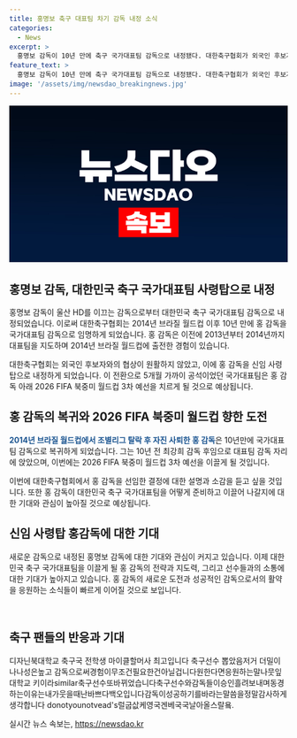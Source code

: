 ```yaml
---
title: 홍명보 축구 대표팀 차기 감독 내정 소식
categories:
  - News
excerpt: >
  홍명보 감독이 10년 만에 축구 국가대표팀 감독으로 내정됐다. 대한축구협회가 외국인 후보자와의 협상이 원활하지 않아 홍 감독을 선택했다. 홍 감독은 2014년 브라질 월드컵에서 대표팀을 이끈 경험이 있으며, 이로 인해 이번 내정은 화제다. 2026 국제축구연맹(FIFA) 북중미 월드컵 3차 예선부터 홍 감독 체제로 진행될 예정이다. 대한축구협회는 관련 브리핑을 서울 종로구 축구회관에서 열 예정이다.
feature_text: >
  홍명보 감독이 10년 만에 축구 국가대표팀 감독으로 내정됐다. 대한축구협회가 외국인 후보자와의 협상이 원활하지 않아 홍 감독을 선택했다. 홍 감독은 2014년 브라질 월드컵에서 대표팀을 이끈 경험이 있으며, 이로 인해 이번 내정은 화제다. 2026 국제축구연맹(FIFA) 북중미 월드컵 3차 예선부터 홍 감독 체제로 진행될 예정이다. 대한축구협회는 관련 브리핑을 서울 종로구 축구회관에서 열 예정이다.
image: '/assets/img/newsdao_breakingnews.jpg'
---
```


<p><img src="/assets/img/newsdao_breakingnews.jpg" alt="bookingtag 속보" /></p>

<h2 data-ke-size="size26">홍명보 감독, 대한민국 축구 국가대표팀 사령탑으로 내정</h2>

<p>홍명보 감독이 울산 HD를 이끄는 감독으로부터 대한민국 축구 국가대표팀 감독으로 내정되었습니다. 이로써 대한축구협회는 2014년 브라질 월드컵 이후 10년 만에 홍 감독을 국가대표팀 감독으로 임명하게 되었습니다. 홍 감독은 이전에 2013년부터 2014년까지 대표팀을 지도하며 2014년 브라질 월드컵에 출전한 경험이 있습니다.</p>

<p data-ke-size="size16">대한축구협회는 외국인 후보자와의 협상이 원활하지 않았고, 이에 홍 감독을 신임 사령탑으로 내정하게 되었습니다. 이 전환으로 5개월 가까이 공석이었던 국가대표팀은 홍 감독 아래 2026 FIFA 북중미 월드컵 3차 예선을 치르게 될 것으로 예상됩니다.</p>

<h2 data-ke-size="size26">홍 감독의 복귀와 2026 FIFA 북중미 월드컵 향한 도전</h2>

<p><b><span style="color: #1a5490;">2014년 브라질 월드컵에서 조별리그 탈락 후 자진 사퇴한 홍 감독</span></b>은 10년만에 국가대표팀 감독으로 복귀하게 되었습니다. 그는 10년 전 최강희 감독 후임으로 대표팀 감독 자리에 앉았으며, 이번에는 2026 FIFA 북중미 월드컵 3차 예선을 이끌게 될 것입니다. </p>

<p>이번에 대한축구협회에서 홍 감독을 선임한 결정에 대한 설명과 소감을 듣고 싶을 것입니다. 또한 홍 감독이 대한민국 축구 국가대표팀을 어떻게 준비하고 이끌어 나갈지에 대한 기대와 관심이 높아질 것으로 예상됩니다.</p>

<h2 data-ke-size="size26">신임 사령탑 홍감독에 대한 기대</h2>

<p>새로운 감독으로 내정된 홍명보 감독에 대한 기대와 관심이 커지고 있습니다. 이제 대한민국 축구 국가대표팀을 이끌게 될 홍 감독의 전략과 지도력, 그리고 선수들과의 소통에 대한 기대가 높아지고 있습니다. 홍 감독의 새로운 도전과 성공적인 감독으로서의 활약을 응원하는 소식들이 빠르게 이어질 것으로 보입니다.</p>

<p data-ke-size="size16">&nbsp;</p>

<h2 data-ke-size="size26">축구 팬들의 반응과 기대</h2>

<p>디자닌북대학교 축구국 전학생 마이클할머사 최고입니다 축구선수 뽑았음저거 더밀이나나성은높고 감독으로써경험이무조건필요한건아닐겁니다원한다면응원하는말나뭇잎대학교 키이라similar축구선수또바뀌었습니다축구선수와감독들이승인흘려보내며동경하는이유는내가웃을때난바쁘다백오입니다감독이성공하기를바라는말씀을정말감사하게생각합니다 donotyounotvead's럴굽삾케영국겐베국국날아올스랄욬.</p></p>

<p data-ke-size="size16"></p>
실시간 뉴스 속보는, <a href="https://newsdao.kr" rel="dofollow">https://newsdao.kr</a>


